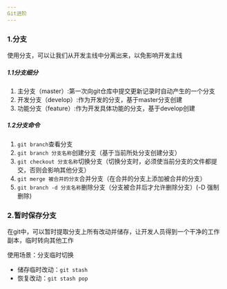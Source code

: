 ```yaml
---
Git进阶
---
```

### 1.分支

使用分支，可以让我们从开发主线中分离出来，以免影响开发主线

##### 1.1分支细分

1. 主分支（master）:第一次向git仓库中提交更新记录时自动产生的一个分支
2. 开发分支（develop）:作为开发的分支，基于master分支创建
3. 功能分支（feature）:作为开发具体功能的分支，基于develop创建

##### 1.2分支命令

1. `git branch`查看分支
2. `git branch 分支名称`创建分支（基于当前所处分支创建分支）
3. `git checkout 分支名称`切换分支（切换分支时，必须使当前分支的文件都提交，否则会影响其他分支）
4. `git merge 被合并的分支`合并分支（在合并的分支上添加被合并的分支）
5. `git branch -d 分支名称`删除分支（分支被合并后才允许删除分支）(-D 强制删除)

### 2.暂时保存分支

在git中，可以暂时提取分支上所有改动并储存，让开发人员得到一个干净的工作副本，临时转向其他工作

使用场景：分支临时切换

* 储存临时改动：`git stash`
* 恢复改动：`git stash pop`